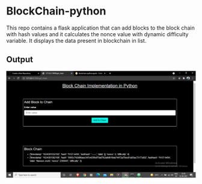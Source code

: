 # BlockChain-python
This repo contains a flask application that can add blocks to the block chain with hash values and it calculates the nonce value with dynamic difficulty variable. It displays the data present in blockchain in list.
## Output

![img ](https://github.com/naveenjoshii/BlockChain-python/blob/main/screenshots/Screenshot%20(276).png?raw=true)
